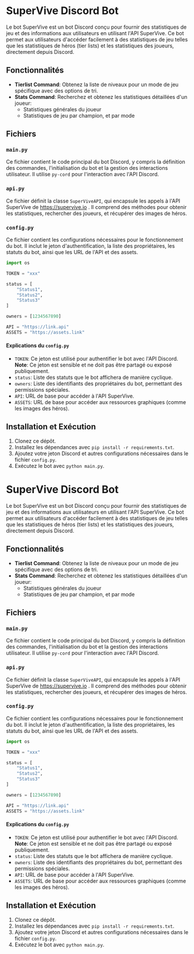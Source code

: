 ﻿# SuperVive Discord Bot

Le bot SuperVive est un bot Discord conçu pour fournir des statistiques de jeu et des informations aux utilisateurs en utilisant l'API SuperVive. Ce bot permet aux utilisateurs d'accéder facilement à des statistiques de jeu telles que les statistiques de héros (tier lists) et les statistiques des joueurs, directement depuis Discord.

## Fonctionnalités

- **Tierlist Command**: Obtenez la liste de niveaux pour un mode de jeu spécifique avec des options de tri.
- **Stats Command**: Recherchez et obtenez les statistiques détaillées d'un joueur:
    - Statistiques générales du joueur
    - Statistiques de jeu par champion, et par mode


## Fichiers

### `main.py`
Ce fichier contient le code principal du bot Discord, y compris la définition des commandes, l'initialisation du bot et la gestion des interactions utilisateur. Il utilise `py-cord` pour l'interaction avec l'API Discord.

### `api.py`
Ce fichier définit la classe `SuperViveAPI`, qui encapsule les appels à l'API SuperVive de https://supervive.io . Il comprend des méthodes pour obtenir les statistiques, rechercher des joueurs, et récupérer des images de héros.

### `config.py`
Ce fichier contient les configurations nécessaires pour le fonctionnement du bot. Il inclut le jeton d'authentification, la liste des propriétaires, les statuts du bot, ainsi que les URL de l'API et des assets.

```python
import os

TOKEN = "xxx"

status = [
    "Status1",
    "Status2",
    "Status3"
]

owners = [1234567890]

API = "https://link.api"
ASSETS = "https://assets.link"
```

#### Explications du `config.py`

- `TOKEN`: Ce jeton est utilisé pour authentifier le bot avec l'API Discord. **Note**: Ce jeton est sensible et ne doit pas être partagé ou exposé publiquement.
- `status`: Liste des statuts que le bot affichera de manière cyclique.
- `owners`: Liste des identifiants des propriétaires du bot, permettant des permissions spéciales.
- `API`: URL de base pour accéder à l'API SuperVive.
- `ASSETS`: URL de base pour accéder aux ressources graphiques (comme les images des héros).

## Installation et Exécution

1. Clonez ce dépôt.
2. Installez les dépendances avec `pip install -r requirements.txt`.
3. Ajoutez votre jeton Discord et autres configurations nécessaires dans le fichier `config.py`.
4. Exécutez le bot avec `python main.py`.

# SuperVive Discord Bot

Le bot SuperVive est un bot Discord conçu pour fournir des statistiques de jeu et des informations aux utilisateurs en utilisant l'API SuperVive. Ce bot permet aux utilisateurs d'accéder facilement à des statistiques de jeu telles que les statistiques de héros (tier lists) et les statistiques des joueurs, directement depuis Discord.

## Fonctionnalités

- **Tierlist Command**: Obtenez la liste de niveaux pour un mode de jeu spécifique avec des options de tri.
- **Stats Command**: Recherchez et obtenez les statistiques détaillées d'un joueur:
    - Statistiques générales du joueur
    - Statistiques de jeu par champion, et par mode


## Fichiers

### `main.py`
Ce fichier contient le code principal du bot Discord, y compris la définition des commandes, l'initialisation du bot et la gestion des interactions utilisateur. Il utilise `py-cord` pour l'interaction avec l'API Discord.

### `api.py`
Ce fichier définit la classe `SuperViveAPI`, qui encapsule les appels à l'API SuperVive de https://supervive.io . Il comprend des méthodes pour obtenir les statistiques, rechercher des joueurs, et récupérer des images de héros.

### `config.py`
Ce fichier contient les configurations nécessaires pour le fonctionnement du bot. Il inclut le jeton d'authentification, la liste des propriétaires, les statuts du bot, ainsi que les URL de l'API et des assets.

```python
import os

TOKEN = "xxx"

status = [
    "Status1",
    "Status2",
    "Status3"
]

owners = [1234567890]

API = "https://link.api"
ASSETS = "https://assets.link"
```

#### Explications du `config.py`

- `TOKEN`: Ce jeton est utilisé pour authentifier le bot avec l'API Discord. **Note**: Ce jeton est sensible et ne doit pas être partagé ou exposé publiquement.
- `status`: Liste des statuts que le bot affichera de manière cyclique.
- `owners`: Liste des identifiants des propriétaires du bot, permettant des permissions spéciales.
- `API`: URL de base pour accéder à l'API SuperVive.
- `ASSETS`: URL de base pour accéder aux ressources graphiques (comme les images des héros).

## Installation et Exécution

1. Clonez ce dépôt.
2. Installez les dépendances avec `pip install -r requirements.txt`.
3. Ajoutez votre jeton Discord et autres configurations nécessaires dans le fichier `config.py`.
4. Exécutez le bot avec `python main.py`.

